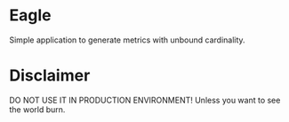 # Eagle

Simple application to generate metrics with unbound cardinality.

# Disclaimer

DO NOT USE IT IN PRODUCTION ENVIRONMENT! Unless you want to see the world burn.
